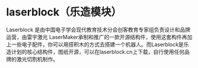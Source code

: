 # laserblock（乐造模块）

Laserblock 是由中国电子学会现代教育技术分会创客教育专家组负责设计和品牌运营，由雷宇激光 LaserMaker承制和推广的一款开源结构件，使用这套构件再加上一些电子配件，你可以用搭积木的方式去搭建一个机器人。而Laserblock是乐造计划的核心结构件，图纸开源，可以在laserblock.cn上下载，自行使用任何品牌的激光切割机制作。
